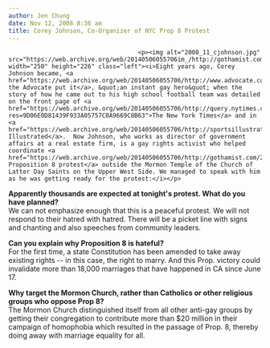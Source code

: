 ```yaml
---
author: Jen Chung
date: Nov 12, 2008 8:36 am
title: Corey Johnson, Co-Organizer of NYC Prop 8 Protest
---
```


	
										<p><img alt="2008_11_cjohnson.jpg" src="https://web.archive.org/web/20140506055706im_/http://gothamist.com/attachments/jen/2008_11_cjohnson.jpg" width="250" height="226" class="left"><i>Eight years ago, Corey Johnson became, <a href="https://web.archive.org/web/20140506055706/http://www.advocate.com/issue_story_ektid17435.asp">as the Advocate put it</a>, &quot;an instant gay hero&quot; when the story of how he came out to his high school football team was detailed on the front page of <a href="https://web.archive.org/web/20140506055706/http://query.nytimes.com/gst/fullpage.html?res=9D06E0D81439F933A05757C0A9669C8B63">The New York Times</a> and in <a href="https://web.archive.org/web/20140506055706/http://sportsillustrated.cnn.com/inside_game/magazine/life_of_reilly/news/2000/05/02/life_of_reilly/">Sports Illustrated</a>.  Now Johnson, who works as director of government affairs at a real estate firm, is a gay rights activist who helped coordinate <a href="https://web.archive.org/web/20140506055706/http://gothamist.com/2008/11/11/upper_west_side_prop_8_protest_plan.php">tonight&apos;s Proposition 8 protest</a> outside the Mormon Temple of the Church of Latter Day Saints on the Upper West Side. We managed to speak with him as he was getting ready for the protest:</i></p>

<p><b>Apparently thousands are expected at tonight&apos;s protest.  What do you have planned?</b><br>
We can not emphasize enough that this is a peaceful protest. We will not respond to their hatred with hatred. There will be a picket line with signs and chanting and also speeches from community leaders.</p>

<p><b>Can you explain why Proposition 8 is hateful?</b><br>
For the first time, a state Constitution has been amended to take away existing rights -- in this case, the right to marry. And this Prop. victory could invalidate more than 18,000 marriages that have happened in CA since June 17.</p>

<p><b>Why target the Mormon Church, rather than Catholics or other religious groups who oppose Prop 8?</b><br>
The Mormon Church distinguished itself from all other anti-gay groups by getting their congregation to contribute more than $20 million in their campaign of homophobia which resulted in the passage of Prop. 8, thereby doing away with marriage equality for all.</p>					
										
									
				